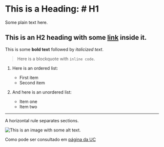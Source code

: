 # This is a Heading: # H1
Some plain text here.

## This is an H2 heading with some [link](https://www.example.com) inside it.
This is some **bold text** followed by *italicized text*.

> Here is a blockquote with `inline code`.

1. Here is an ordered list:
   - First item
   - Second item

2. And here is an unordered list:
   - Item one
   - Item two

---
A horizontal rule separates sections.

![This is an image](image.jpg) with some alt text.

Como pode ser consultado em [página da UC](http://www.uc.pt)